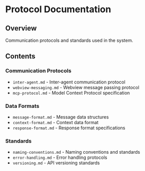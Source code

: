 # Protocol Documentation

## Overview
Communication protocols and standards used in the system.

## Contents

### Communication Protocols
- `inter-agent.md` - Inter-agent communication protocol
- `webview-messaging.md` - Webview message passing protocol
- `mcp-protocol.md` - Model Context Protocol specification

### Data Formats
- `message-format.md` - Message data structures
- `context-format.md` - Context data format
- `response-format.md` - Response format specifications

### Standards
- `naming-conventions.md` - Naming conventions and standards
- `error-handling.md` - Error handling protocols
- `versioning.md` - API versioning standards